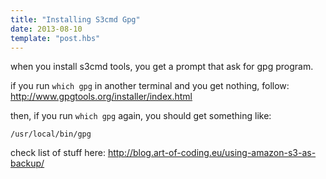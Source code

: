 ```yaml
---
title: "Installing S3cmd Gpg"
date: 2013-08-10
template: "post.hbs"
---
```


when you install s3cmd tools, you get a prompt that ask for gpg program.


if you run `which gpg` in another terminal and you get nothing, follow:
http://www.gpgtools.org/installer/index.html

then, if you run `which gpg` again, you should get something like:
```
/usr/local/bin/gpg
```

check list of stuff here:
http://blog.art-of-coding.eu/using-amazon-s3-as-backup/